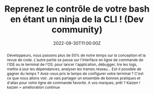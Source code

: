 ---
title: Reprenez le contrôle de votre bash en étant un ninja de la CLI ! (Dev community)

event: OVHcloud
event_url: https://www.ovhcloud.com

location: En ligne (Interne)

summary: Quoi de neuf au niveau des outils du terminal
abstract: "Développeurs, nous passons plus de 50% de notre temps sur la conception et la revue de code. L'autre partie se passe sur l'interface en ligne de commande de l'IDE ou le terminal de l'OS: pour lancer l'application, débugger, lire les logs, mettre à jour les dépendances, analyser les trames réseau... Est-il possible de gagner du temps ? Avez-vous pris le temps de configurer votre terminal ? C'est ce que nous allons voir. Je vais partager un ensemble de bonnes pratiques et d'alias pour votre ligne de commande favorite.

A vos marques, prêt ? Kaizen ! kaizen = amélioration continue"

date: "2022-09-30T11:00:00Z"
date_end: "2022-09-30T12:00:00Z"
all_day: false

publishDate: "2022-09-20T00:00:00Z"

authors: [David Aparicio]
tags: [SRE, CLI, Interne]

featured: false

image:
  caption: 'Crédits: [**Alejandro Escamilla/Unsplash**](https://unsplash.com/photos/BbQLHCpVUqA)'
  focal_point: Right

links:
url_code: ""
url_pdf: ""
url_slides: ""
url_video: ""

slides: ""
projects: []
---